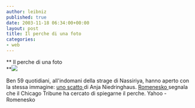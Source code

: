 ```yaml
---
author: leibniz
published: true
date: 2003-11-18 06:34:00+00:00
layout: post
title: Il perche di una foto 
categories:
- web
---
```


 ** Il perche di una foto   
**![](http://us.news2.yimg.com/us.yimg.com/p/ap/20031112/capt.ans10111121756.iraq_ans101.jpg)

 

 

 

 

 

 

 

 

 

 

 

Ben 59 quotidiani, all'indomani della strage di Nassiriya, hanno aperto con la stessa immagine:  [ uno scatto ](http://story.news.yahoo.com/news?tmpl=story&u=/031112/481/ans10111121756)di Anja Niedringhaus.  [ Romenesko ](http://www.poynter.org/column.asp?id=45&aid=54857)segnala che il Chicago Tribune ha cercato di spiegarne il perche.
  Yahoo - Romenesko
